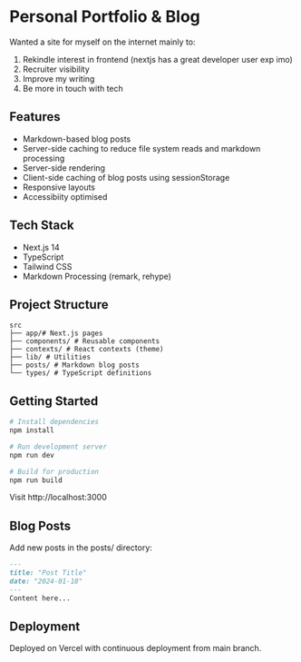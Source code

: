 # Personal Portfolio & Blog

Wanted a site for myself on the internet mainly to:
1) Rekindle interest in frontend (nextjs has a great developer user exp imo)
2) Recruiter visibility 
3) Improve my writing
4) Be more in touch with tech

## Features
- Markdown-based blog posts
- Server-side caching to reduce file system reads and markdown processing
- Server-side rendering
- Client-side caching of blog posts using sessionStorage
- Responsive layouts
- Accessibiity optimised

## Tech Stack
- Next.js 14
- TypeScript
- Tailwind CSS
- Markdown Processing (remark, rehype)

## Project Structure
```
src
├── app/# Next.js pages 
├── components/ # Reusable components 
├── contexts/ # React contexts (theme) 
├── lib/ # Utilities 
├── posts/ # Markdown blog posts 
└── types/ # TypeScript definitions
```

## Getting Started

```bash
# Install dependencies
npm install

# Run development server
npm run dev

# Build for production
npm run build
```
Visit http://localhost:3000


## Blog Posts
Add new posts in the posts/ directory:
```markdown
---
title: "Post Title"
date: "2024-01-18"
---
Content here...
```

## Deployment
Deployed on Vercel with continuous deployment from main branch.
